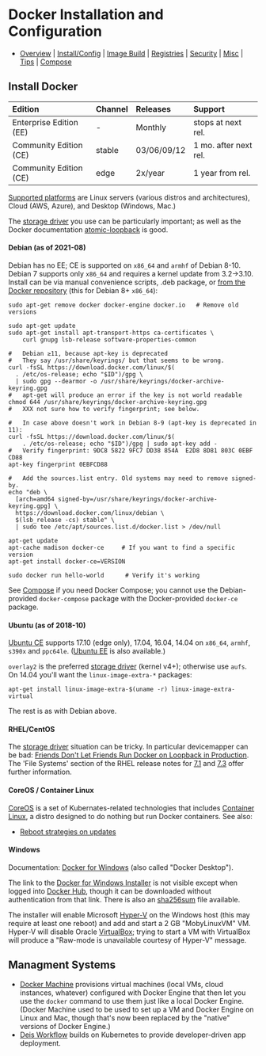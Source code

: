 Docker Installation and Configuration
=====================================

* [Overview](README.md) | [Install/Config](config.md) | [Image Build](image.md)
  | [Registries](registries.md) | [Security](security.md) | [Misc](misc.md)
  | [Tips](tips.md) | [Compose](compose.md)

Install Docker
--------------

| Edition                 | Channel | Releases    | Support
|:------------------------|:--------|:------------|:--------------------
| Enterprise Edition (EE) | -       | Monthly     | stops at next rel.
| Community Edition (CE)  | stable  | 03/06/09/12 | 1 mo. after next rel.
| Community Edition (CE)  | edge    | 2x/year     | 1 year from rel.

[Supported platforms] are Linux servers (various distros and
architectures), Cloud (AWS, Azure), and Desktop (Windows, Mac.)

The [storage driver] you use can be particularly important; as well
as the Docker documentation [atomic-loopback] is good.

#### Debian (as of 2021-08)

Debian has no EE; CE is supported on `x86_64` and `armhf` of Debian 8-10.
Debian 7 supports only `x86_64` and requires a kernel update from 3.2→3.10.
Install can be via manual convenience scripts, .deb package, or [from the
Docker repository][docker debinst] (this for Debian 8+ `x86_64`):

    sudo apt-get remove docker docker-engine docker.io   # Remove old versions

    sudo apt-get update
    sudo apt-get install apt-transport-https ca-certificates \
        curl gnupg lsb-release software-properties-common

    #   Debian ≥11, because apt-key is deprecated
    #   They say /usr/share/keyrings/ but that seems to be wrong.
    curl -fsSL https://download.docker.com/linux/$(
      . /etc/os-release; echo "$ID")/gpg \
      | sudo gpg --dearmor -o /usr/share/keyrings/docker-archive-keyring.gpg
    #   apt-get will produce an error if the key is not world readable
    chmod 644 /usr/share/keyrings/docker-archive-keyring.gpg
    #   XXX not sure how to verify fingerprint; see below.

    #   In case above doesn't work in Debian 8-9 (apt-key is deprecated in 11):
    curl -fsSL https://download.docker.com/linux/$(
        . /etc/os-release; echo "$ID")/gpg | sudo apt-key add -
    #   Verify fingerprint: 9DC8 5822 9FC7 DD38 854A  E2D8 8D81 803C 0EBF CD88
    apt-key fingerprint 0EBFCD88

    #   Add the sources.list entry. Old systems may need to remove signed-by.
    echo "deb \
      [arch=amd64 signed-by=/usr/share/keyrings/docker-archive-keyring.gpg] \
      https://download.docker.com/linux/debian \
      $(lsb_release -cs) stable" \
      | sudo tee /etc/apt/sources.list.d/docker.list > /dev/null

    apt-get update
    apt-cache madison docker-ce     # If you want to find a specific version
    apt-get install docker-ce=VERSION

    sudo docker run hello-world      # Verify it's working

See [Compose](compose.md) if you need Docker Compose; you cannot use the
Debian-provided `docker-compose` package with the Docker-provided
`docker-ce` package.

#### Ubuntu (as of 2018-10)

[Ubuntu CE] supports 17.10 (edge only), 17.04, 16.04, 14.04 on
`x86_64`, `armhf`, `s390x` and `ppc64le`. ([Ubuntu EE] is also
available.)

`overlay2` is the preferred [storage driver] (kernel v4+); otherwise
use `aufs`. On 14.04 you'll want the `linux-image-extra-*` packages:

    apt-get install linux-image-extra-$(uname -r) linux-image-extra-virtual

The rest is as with Debian above.

[Ubuntu CE]: https://docs.docker.com/engine/installation/linux/docker-ce/ubuntu/
[Ubuntu EE]: https://docs.docker.com/engine/installation/linux/docker-ee/ubuntu/

#### RHEL/CentOS

The [storage driver] situation can be tricky. In particular
devicemapper can be bad: [Friends Don't Let Friends Run Docker on
Loopback in Production][atomic-loopback]. The 'File Systems' section
of the RHEL release notes for [7.1] and [7.3] offer further
information.

[7.1]: https://access.redhat.com/documentation/en-us/red_hat_enterprise_linux/7/html/7.1_release_notes/chap-red_hat_enterprise_linux-7.1_release_notes-file_systems
[7.3]: https://access.redhat.com/documentation/en-us/red_hat_enterprise_linux/7/html/7.3_release_notes/technology_previews_file_systems

#### CoreOS / Container Linux

[CoreOS] is a set of Kubernates-related technologies that includes
[Container Linux], a distro designed to do nothing but run Docker
containers. See also:
- [Reboot strategies on updates][coreos-update]

[Container Linux]: https://coreos.com/os/docs/latest/
[CoreOS]: https://coreos.com/
[coreos-update]: https://coreos.com/os/docs/latest/update-strategies.html

#### Windows

Documentation: [Docker for Windows][dfw] (also called "Docker Desktop").

The link to the [Docker for Windows Installer][dfwi] is not visible
except when logged into [Docker Hub][hub], though it can be downloaded
without authentication from that link. There is also an [sha256sum][dfwi-sha]
file available.

The installer will enable Microsoft [Hyper-V] on the Windows host (this may
require at least one reboot) and add and start a 2 GB "MobyLinuxVM" VM.
Hyper-V will disable Oracle [VirtualBox]; trying to start a VM with
VirtualBox will produce a "Raw-mode is unavailable courtesy of Hyper-V"
message.

[dfw]: https://docs.docker.com/docker-for-windows/
[dfwi]: https://download.docker.com/win/stable/Docker%20for%20Windows%20Installer.exe
[dfwi-sha]: https://download.docker.com/win/stable/Docker%20for%20Windows%20Installer.exe.sha256sum
[Hyper-V]: https://en.wikipedia.org/wiki/Hyper-V
[VirtualBox]: https://en.wikipedia.org/wiki/VirtualBox


Managment Systems
-----------------

* [Docker Machine] provisions virtual machines (local VMs, cloud
  instances, whatever) configured with Docker Engine that then let you
  use the `docker` command to use them just like a local Docker
  Engine. (Docker Machine used to be used to set up a VM and Docker
  Engine on Linux and Mac, though that's now been replaced by the
  "native" versions of Docker Engine.)
* [Deis Workflow] builds on Kubernetes to provide developer-driven app
  deployment.

[Deis Workflow]: https://deis.com/docs/workflow/
[Docker Machine]: https://docs.docker.com/machine/overview/



<!-------------------------------------------------------------------->
[HTTP API]: https://docs.docker.com/registry/spec/api/
[atomic-loopback]: https://www.projectatomic.io/blog/2015/06/notes-on-fedora-centos-and-docker-storage-drivers/
[command line]: https://docs.docker.com/edge/engine/reference/commandline/docker/
[docker debinst]: https://docs.docker.com/engine/installation/linux/docker-ce/debian/
[docker build]: https://docs.docker.com/engine/reference/commandline/build/
[docker-ls]: https://github.com/mayflower/docker-ls
[engine CLI]: https://docs.docker.com/engine/reference/commandline/cli/
[hub]: https://hub.docker.com/
[reference documentation]: https://docs.docker.com/reference/
[registry-cli]: https://github.com/andrey-pohilko/registry-cli
[storage driver]: https://docs.docker.com/storage/storagedriver/
[supported platforms]: https://docs.docker.com/engine/installation/#supported-platforms
